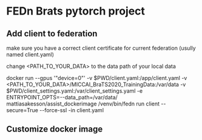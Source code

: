# FEDn Brats pytorch project

## 
## Add client to federation

make sure you have a correct client certificate for current federation (usully named client.yaml)

change <PATH_TO_YOUR_DATA> to the data path of your local data

docker run --gpus '"device=0"' -v $PWD/client.yaml:/app/client.yaml -v <PATH_TO_YOUR_DATA>/MICCAI_BraTS2020_TrainingData:/var/data -v $PWD/client_settings.yaml:/var/client_settings.yaml -e ENTRYPOINT_OPTS=--data_path=/var/data/ mattiasakesson/assist_dockerimage /venv/bin/fedn run client --secure=True --force-ssl -in client.yaml

## Customize docker image